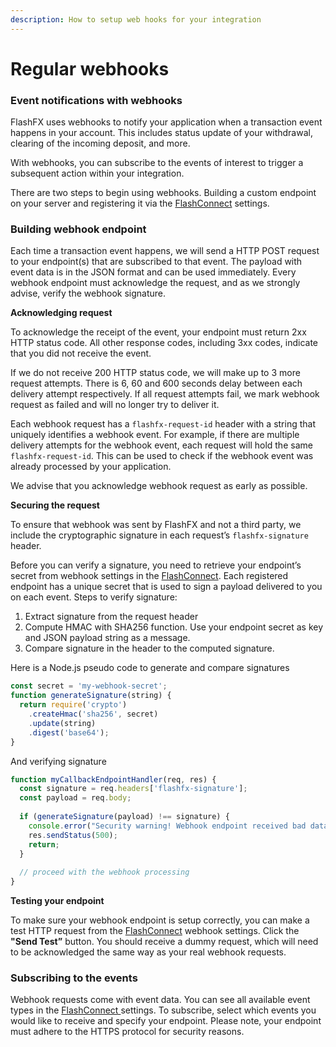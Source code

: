 ```yaml
---
description: How to setup web hooks for your integration
---
```


# Regular webhooks

### Event notifications with webhooks

FlashFX uses webhooks to notify your application when a transaction event happens in your account. This includes status update of your withdrawal, clearing of the incoming deposit, and more.

With webhooks, you can subscribe to the events of interest to trigger a subsequent action within your integration.

There are two steps to begin using webhooks. Building a custom endpoint on your server and registering it via the [FlashConnect](https://connect.flash-fx.com/) settings.

### Building webhook endpoint

Each time a transaction event happens, we will send a HTTP POST request to your endpoint(s) that are subscribed to that event. The payload with event data is in the JSON format and can be used immediately. Every webhook endpoint must acknowledge the request, and as we strongly advise, verify the webhook signature.

**Acknowledging request**

To acknowledge the receipt of the event, your endpoint must return 2xx HTTP status code. All other response codes, including 3xx codes, indicate that you did not receive the event.

If we do not receive 200 HTTP status code, we will make up to 3 more request attempts. There is 6, 60 and 600 seconds delay between each delivery attempt respectively. If all request attempts fail, we mark webhook request as failed and will no longer try to deliver it.

Each webhook request has a `flashfx-request-id` header with a string that uniquely identifies a webhook event. For example, if there are multiple delivery attempts for the webhook event, each request will hold the same `flashfx-request-id`. This can be used to check if the webhook event was already processed by your application.

We advise that you acknowledge webhook request as early as possible.

**Securing the request**

To ensure that webhook was sent by FlashFX and not a third party, we include the cryptographic signature in each request’s `flashfx-signature` header.

Before you can verify a signature, you need to retrieve your endpoint’s secret from webhook settings in the [FlashConnect](https://connect.flash-fx.com/). Each registered endpoint has a unique secret that is used to sign a payload delivered to you on each event. Steps to verify signature:

1. Extract signature from the request header
2. Compute HMAC with SHA256 function. Use your endpoint secret as key and JSON payload string as a message.
3. Compare signature in the header to the computed signature.

Here is a Node.js pseudo code to generate and compare signatures

```javascript
const secret = 'my-webhook-secret';
function generateSignature(string) {
  return require('crypto')
    .createHmac('sha256', secret)
    .update(string)
    .digest('base64');
}
```

And verifying signature

```javascript
function myCallbackEndpointHandler(req, res) {
  const signature = req.headers['flashfx-signature'];
  const payload = req.body;
  
  if (generateSignature(payload) !== signature) {
    console.error("Security warning! Webhook endpoint received bad data", req);
    res.sendStatus(500);
    return;
  }
  
  // proceed with the webhook processing
}
```

**Testing your endpoint**

To make sure your webhook endpoint is setup correctly, you can make a test HTTP request from the [FlashConnect](https://connect.flash-fx.com) webhook settings. Click the **"Send Test”** button. You should receive a dummy request, which will need to be acknowledged the same way as your real webhook requests.

### Subscribing to the events

Webhook requests come with event data. You can see all available event types in the [FlashConnect ](https://connect.flash-fx.com)settings. To subscribe, select which events you would like to receive and specify your endpoint. Please note, your endpoint must adhere to the HTTPS protocol for security reasons.

